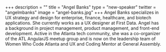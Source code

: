 +++
description = ""
title = "Angel Banks"
type = "new-speaker"
twitter = "angelmbanks"
image = "angel-banks.jpg"
+++
Angel Banks specializes in UX strategy and design for enterprise, finance, healthcare, and biotech applications. She currently works as a UX designer at First Data. Angel has a background in project management, product management, and front-end development. Active in the Atlanta tech community, she was a co-organizer of the ATL AngularJS meetup group and is now on the leadership team of Women Who Code Atlanta and UX and Coding Mentor at General Assembly.